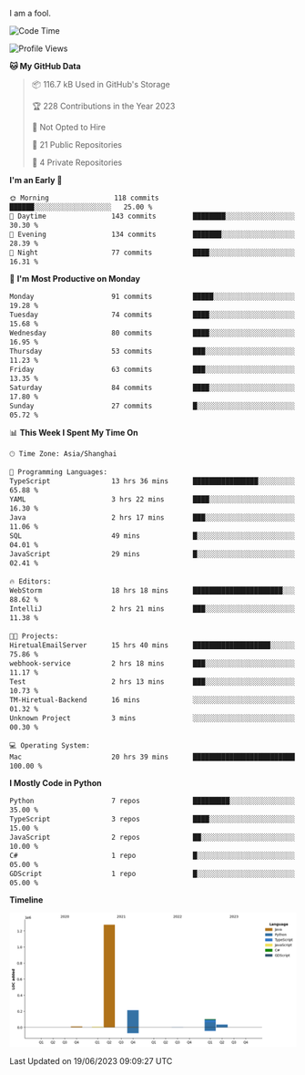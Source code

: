 I am a fool.

<!--START_SECTION:waka-->
![Code Time](http://img.shields.io/badge/Code%20Time-492%20hrs%2015%20mins-blue)

![Profile Views](http://img.shields.io/badge/Profile%20Views-0-blue)

**🐱 My GitHub Data** 

> 📦 116.7 kB Used in GitHub's Storage 
 > 
> 🏆 228 Contributions in the Year 2023
 > 
> 🚫 Not Opted to Hire
 > 
> 📜 21 Public Repositories 
 > 
> 🔑 4 Private Repositories 
 > 
**I'm an Early 🐤** 

```text
🌞 Morning                118 commits         ██████░░░░░░░░░░░░░░░░░░░   25.00 % 
🌆 Daytime                143 commits         ████████░░░░░░░░░░░░░░░░░   30.30 % 
🌃 Evening                134 commits         ███████░░░░░░░░░░░░░░░░░░   28.39 % 
🌙 Night                  77 commits          ████░░░░░░░░░░░░░░░░░░░░░   16.31 % 
```
📅 **I'm Most Productive on Monday** 

```text
Monday                   91 commits          █████░░░░░░░░░░░░░░░░░░░░   19.28 % 
Tuesday                  74 commits          ████░░░░░░░░░░░░░░░░░░░░░   15.68 % 
Wednesday                80 commits          ████░░░░░░░░░░░░░░░░░░░░░   16.95 % 
Thursday                 53 commits          ███░░░░░░░░░░░░░░░░░░░░░░   11.23 % 
Friday                   63 commits          ███░░░░░░░░░░░░░░░░░░░░░░   13.35 % 
Saturday                 84 commits          ████░░░░░░░░░░░░░░░░░░░░░   17.80 % 
Sunday                   27 commits          █░░░░░░░░░░░░░░░░░░░░░░░░   05.72 % 
```


📊 **This Week I Spent My Time On** 

```text
🕑︎ Time Zone: Asia/Shanghai

💬 Programming Languages: 
TypeScript               13 hrs 36 mins      ████████████████░░░░░░░░░   65.88 % 
YAML                     3 hrs 22 mins       ████░░░░░░░░░░░░░░░░░░░░░   16.30 % 
Java                     2 hrs 17 mins       ███░░░░░░░░░░░░░░░░░░░░░░   11.06 % 
SQL                      49 mins             █░░░░░░░░░░░░░░░░░░░░░░░░   04.01 % 
JavaScript               29 mins             █░░░░░░░░░░░░░░░░░░░░░░░░   02.41 % 

🔥 Editors: 
WebStorm                 18 hrs 18 mins      ██████████████████████░░░   88.62 % 
IntelliJ                 2 hrs 21 mins       ███░░░░░░░░░░░░░░░░░░░░░░   11.38 % 

🐱‍💻 Projects: 
HiretualEmailServer      15 hrs 40 mins      ███████████████████░░░░░░   75.86 % 
webhook-service          2 hrs 18 mins       ███░░░░░░░░░░░░░░░░░░░░░░   11.17 % 
Test                     2 hrs 13 mins       ███░░░░░░░░░░░░░░░░░░░░░░   10.73 % 
TM-Hiretual-Backend      16 mins             ░░░░░░░░░░░░░░░░░░░░░░░░░   01.32 % 
Unknown Project          3 mins              ░░░░░░░░░░░░░░░░░░░░░░░░░   00.30 % 

💻 Operating System: 
Mac                      20 hrs 39 mins      █████████████████████████   100.00 % 
```

**I Mostly Code in Python** 

```text
Python                   7 repos             █████████░░░░░░░░░░░░░░░░   35.00 % 
TypeScript               3 repos             ████░░░░░░░░░░░░░░░░░░░░░   15.00 % 
JavaScript               2 repos             ██░░░░░░░░░░░░░░░░░░░░░░░   10.00 % 
C#                       1 repo              █░░░░░░░░░░░░░░░░░░░░░░░░   05.00 % 
GDScript                 1 repo              █░░░░░░░░░░░░░░░░░░░░░░░░   05.00 % 
```



**Timeline**

![Lines of Code chart](https://raw.githubusercontent.com/VeejaLiu/VeejaLiu/master/assets/bar_graph.png)


 Last Updated on 19/06/2023 09:09:27 UTC
<!--END_SECTION:waka-->

